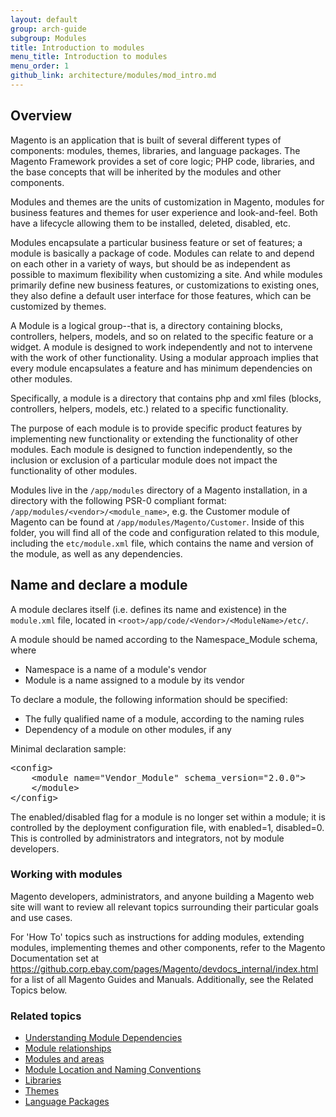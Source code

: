 ```yaml
---
layout: default
group: arch-guide
subgroup: Modules
title: Introduction to modules
menu_title: Introduction to modules
menu_order: 1
github_link: architecture/modules/mod_intro.md
---
```


<h2 id="arch-modules-overview">Overview</h2>
Magento is an application that is built  of several different types of components: modules, themes, libraries, and language packages. The Magento Framework provides a set of core logic; PHP code, libraries, and the base concepts that will be inherited by the modules and other components.

Modules and themes are the units of customization in Magento,  modules for business features and themes for user experience and look-and-feel. Both have a lifecycle allowing them to be installed, deleted, disabled, etc.

Modules encapsulate a particular business feature or set of features; a module is basically a package of code. Modules can relate to and depend on each other in a variety of ways, but should be as independent as possible to maximum flexibility when customizing a site. And while modules primarily define new business features, or customizations to existing ones, they also define a default user interface for those features, which can be customized by themes.

A Module is a logical group--that is, a directory containing blocks, controllers, helpers, models, and so on related to the specific feature or a widget. A module is designed to work independently and not to intervene with the work of other functionality. Using a modular approach implies that every module encapsulates a feature and has minimum dependencies on other modules.

Specifically, a module is a directory that contains php and xml files (blocks, controllers, helpers, models, etc.) related to a specific functionality.

The purpose of each module is to provide specific product features by implementing new functionality or extending the functionality of other modules. Each module is designed to function independently, so the inclusion or exclusion of a particular module does not impact the functionality of other modules.

Modules live in the `/app/modules` directory of a Magento installation, in a directory with the following PSR-0 compliant format: `/app/modules/<vendor>/<module_name>`, e.g. the Customer module of Magento can be found at `/app/modules/Magento/Customer`. Inside of this folder, you will find all of the code and configuration related to this module, including the `etc/module.xml` file, which contains the name and version of the module, as well as any dependencies.

<h2 id="m2devgde-moddep-naming">Name and declare a module</h2>

A module declares itself (i.e. defines its name and existence) in the `module.xml` file, located in `<root>/app/code/<Vendor>/<ModuleName>/etc/`. 

A module should be named according to the Namespace_Module schema, where

* Namespace is a name of a module's vendor
* Module is a name assigned to a module by its vendor

To declare a module, the following information should be specified:

* The fully qualified name of a module, according to the naming rules
* Dependency of a module on other modules, if any

Minimal declaration sample:

<pre>
&lt;config>
    &lt;module name="Vendor_Module" schema_version="2.0.0">
    &lt;/module>
&lt;/config>
</pre>

<div class="bs-callout bs-callout-info" id="info">
  <p>The enabled/disabled flag for a module is no longer set within a module; it is controlled by the deployment configuration file, with enabled=1, disabled=0. This is controlled by administrators and integrators, not by module developers.</p>
</div>


<h3 id="arch-modules-working-with">Working with modules</h3>

Magento developers, administrators, and anyone building a Magento web site will want to review all relevant topics surrounding their particular goals and use cases.

For 'How To' topics such as instructions for adding modules, extending modules, implementing themes and other components, refer to the Magento Documentation set at <a href ="https://github.corp.ebay.com/pages/Magento/devdocs_internal/index.html">https://github.corp.ebay.com/pages/Magento/devdocs_internal/index.html</a> for a list of all Magento Guides and Manuals. Additionally, see the Related Topics below.


<h3 id="arch-modules-related">Related topics</h3>

* <a href="{{ site.gdeurl }}architecture/modules/mod_depend.html">Understanding Module Dependencies</a>
* <a href="{{ site.gdeurl }}architecture/modules/mod_relationships.html">Module relationships</a>
* <a href="{{ site.gdeurl }}architecture/modules/mod_and_areas.html">Modules and areas</a>
* <a href="{{ site.gdeurl }}architecture/modules/mod_conventions.html">Module Location and Naming Conventions</a>
* <a href="{{ site.gdeurl }}architecture/arch_libraries.html">Libraries</a>
* <a href="{{ site.gdeurl }}architecture/arch_themes.html">Themes</a>
* <a href="{{ site.gdeurl }}architecture/arch_translations.html">Language Packages</a>